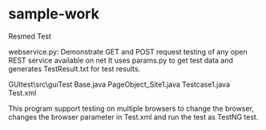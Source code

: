 # sample-work
Resmed Test

webservice.py: Demonstrate GET and POST request testing of any open REST service available on net
It uses params.py to get test data and generates TestResult.txt for test results.


GUItest\src\guiTest 
Base.java
PageObject_Site1.java 
Testcase1.java  
Test.xml

This program support testing on multiple browsers to change the browser, changes the browser parameter in Test.xml and run the test as TestNG test.


